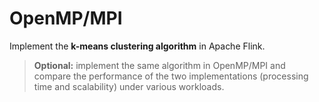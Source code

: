 # OpenMP/MPI

Implement the **k-means clustering algorithm** in Apache Flink.

> **Optional:** implement the same algorithm in OpenMP/MPI and compare the performance of the two implementations (processing time and scalability) under various workloads.